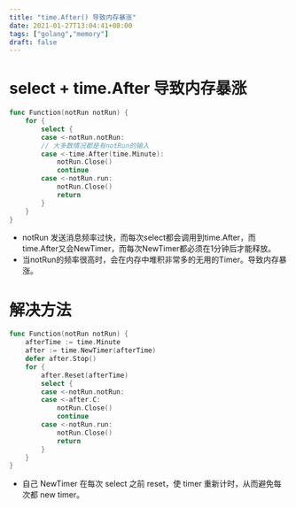 ```yaml
---
title: "time.After() 导致内存暴涨"
date: 2021-01-27T13:04:41+08:00
tags: ["golang","memory"]
draft: false
---
```


# select + time.After 导致内存暴涨
~~~go
func Function(notRun notRun) {
	for {
		select {
		case <-notRun.notRun:
		// 大多数情况都是有notRun的输入
		case <-time.After(time.Minute):
			notRun.Close()
			continue
		case <-notRun.run:
			notRun.Close()
			return
		}
	}
}
~~~
- notRun 发送消息频率过快，而每次select都会调用到time.After，而time.After又会NewTimer，而每次NewTimer都必须在1分钟后才能释放。
- 当notRun的频率很高时，会在内存中堆积非常多的无用的Timer。导致内存暴涨。


# 解决方法
~~~go
func Function(notRun notRun) {
	afterTime := time.Minute
	after := time.NewTimer(afterTime)
	defer after.Stop()
	for {
		after.Reset(afterTime)
		select {
		case <-notRun.notRun:
		case <-after.C:
			notRun.Close()
			continue
		case <-notRun.run:
			notRun.Close()
			return
		}
	}
}
~~~

- 自己 NewTimer 在每次 select 之前 reset，使 timer 重新计时，从而避免每次都 new timer。 
